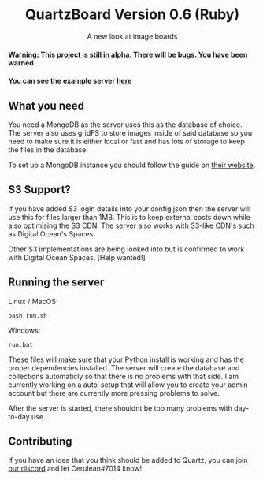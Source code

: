 <h1 align="center">
QuartzBoard Version 0.6 (Ruby)
</h1> 
<p align="center">A new look at image boards</p>

#### Warning: This project is still in alpha. There will be bugs. You have been warned.
#### You can see the example server [here](https://quartzboard.org/)

## What you need
You need a MongoDB as the server uses this as the database of choice. The server also uses gridFS to store images inside of said database so you need to make sure it is either local or fast and has lots of storage to keep the files in the database. 

To set up a MongoDB instance you should follow the guide on [their website](https://docs.mongodb.com/manual/installation/).

## S3 Support?
If you have added S3 login details into your config.json then the server will use this for files larger than 1MB. This is to keep external costs down while also optimising the S3 CDN. The server also works with S3-like CDN's such as Digital Ocean's Spaces.

Other S3 implementations are being looked into but is confirmed to work with Digital Ocean Spaces. [Help wanted!]

## Running the server

Linux / MacOS:
```
bash run.sh
```
Windows:
```
run.bat
```

These files will make sure that your Python install is working and has the proper dependencies installed. The server will create the database and collections automaticly so that there is no problems with that side. I am currently working on a auto-setup that will allow you to create your admin account but there are currently more pressing problems to solve.

After the server is started, there shouldnt be too many problems with day-to-day use. 

## Contributing
If you have an idea that you think should be added to Quartz, you can join [our discord](https://discord.gg/Sz2qQJt) and let Cerulean#7014 know!
